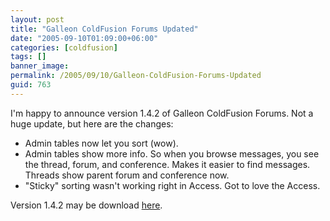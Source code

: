 ```yaml
---
layout: post
title: "Galleon ColdFusion Forums Updated"
date: "2005-09-10T01:09:00+06:00"
categories: [coldfusion]
tags: []
banner_image: 
permalink: /2005/09/10/Galleon-ColdFusion-Forums-Updated
guid: 763
---
```


I'm happy to announce version 1.4.2 of Galleon ColdFusion Forums. Not a huge update, but here are the changes:

<ul>
<li>Admin tables now let you sort (wow).
<li>Admin tables show more info. So when you browse messages, you see the thread, forum, and conference. Makes it easier to find messages. Threads show parent forum and conference now.
<li>"Sticky" sorting wasn't working right in Access. Got to love the Access. 
</ul>

Version 1.4.2 may be download <a href="http://ray.camdenfamily.com/downloads/forums.zip">here</a>.
